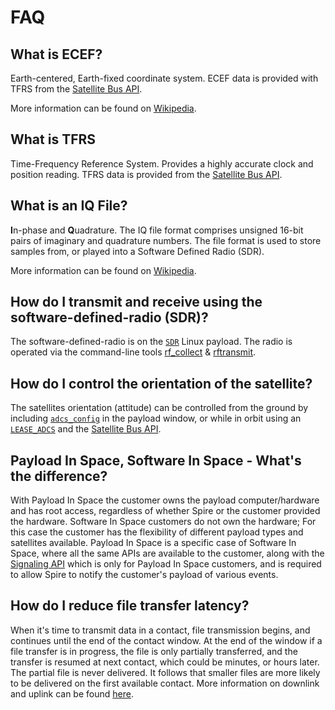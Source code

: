 # FAQ


## What is ECEF?

Earth-centered, Earth-fixed coordinate system. ECEF data is provided with TFRS from the [Satellite Bus API](https://developers.spire.com/satellite-bus-api/).

More information can be found on [Wikipedia](https://en.wikipedia.org/wiki/Earth-centered,_Earth-fixed_coordinate_system).


## What is TFRS

Time-Frequency Reference System. Provides a highly accurate clock and position reading. TFRS data is provided from the [Satellite Bus API](https://developers.spire.com/satellite-bus-api/).


## What is an IQ File?

**I**n-phase and **Q**uadrature. The IQ file format comprises unsigned 16-bit pairs of imaginary and quadrature numbers. The file format is used to store samples from, or played into a Software Defined Radio (SDR).

More information can be found on [Wikipedia](https://en.wikipedia.org/wiki/In-phase_and_quadrature_components).


## How do I transmit and receive using the software-defined-radio (SDR)?

The software-defined-radio is on the [`SDR`](./ExecutionEnvironment.html#sdr) Linux payload. The radio is operated via the command-line tools [rf_collect](./Utilities.md#rf-collect) & [rftransmit](./Utilities.md#rf-transmit).


## How do I control the orientation of the satellite?

The satellites orientation (attitude) can be controlled from the ground by including [`adcs_config`](https://developers.spire.com/tasking-api-docs/#adcs_config) in the payload window, or while in orbit using an [`LEASE_ADCS`](https://developers.spire.com/tasking-api-docs/index.html#lease_adcs) and the [Satellite Bus API](https://developers.spire.com/satellite-bus-api/).


## Payload In Space, Software In Space - What's the difference?

With Payload In Space the customer owns the payload computer/hardware and has root access, regardless of whether Spire or the customer provided the hardware. Software In Space customers do not own the hardware; For this case the customer has the flexibility of different payload types and satellites available. Payload In Space is a specific case of Software In Space, where all the same APIs are available to the customer, along with the [Signaling API](https://developers.spire.com/payload-signaling-api-docs/) which is only for Payload In Space customers, and is required to allow Spire to notify the customer's payload of various events.


## How do I reduce file transfer latency?

When it's time to transmit data in a contact, file transmission begins, and continues until the end of the contact window. At the end of the window if a file transfer is in progress, the file is only partially transferred, and the transfer is resumed at next contact, which could be minutes, or hours later. The partial file is never delivered. It follows that smaller files are more likely to be delivered on the first available contact. More information on downlink and uplink can be found [here](https://developers.spire.com/tasking-api-docs/#total-daily-download-volume).